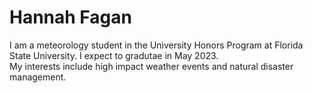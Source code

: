 # Hannah Fagan
I am a meteorology student in the University Honors Program at Florida State University. I expect to gradutae in May 2023.
<br>
My interests include high impact weather events and natural disaster management.
